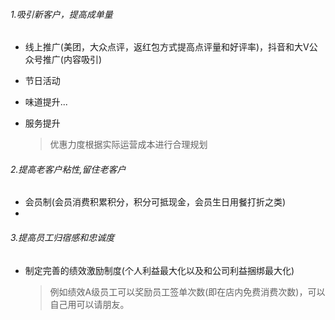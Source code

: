 ###### 1.吸引新客户，提高成单量 

* 线上推广(美团，大众点评，返红包方式提高点评量和好评率)，抖音和大V公众号推广(内容吸引)

* 节日活动

* 味道提升...

* 服务提升

  > 优惠力度根据实际运营成本进行合理规划

###### 2.提高老客户粘性,留住老客户

* 会员制(会员消费积累积分，积分可抵现金，会员生日用餐打折之类)
* 

###### 3.提高员工归宿感和忠诚度

* 制定完善的绩效激励制度(个人利益最大化以及和公司利益捆绑最大化)

  > 例如绩效A级员工可以奖励员工签单次数(即在店内免费消费次数)，可以自己用可以请朋友。

